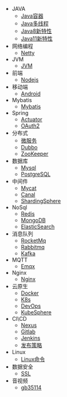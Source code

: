* JAVA
    * [Java容器](md/Java容器.md)
    * [Java多线程](md/Java多线程.md)
	* [Java8新特性](md/Java8新特性.md)
	* [Java11新特性](md/Java11新特性.md)
* 网络编程
    * [Netty](md/Netty学习心得.md)
* JVM
    * [JVM](md/JVM.md)
* 前端
    * [Nodejs](md/Nodejs.md)
* 移动端
    * [Android](md/Android.md)	
* Mybatis
    * [Mybatis](md/Mybatis.md)
* Spring
    * [Actuator](md/Actuator.md)
    * [OAuth2](md/OAuth2.md)	
* 分布式
	* [微服务](md/微服务.md)
	* [Dubbo](md/Dubbo.md)
	* [ZooKeeper](md/ZooKeeper.md)
* 数据库
    * [Mysql](md/Mysql.md)
	* [PostgreSQL](md/PostgreSQL.md)
* 中间件
    * [Mycat](md/Mycat.md)
	* [Canal](md/Canal.md)
	* [ShardingSphere](md/ShardingSphere.md)
* NoSql
    * [Redis](md/Redis.md)
	* [MongoDB](md/MongoDB.md)
	* [ElasticSearch](md/ElasticSearch.md)
* 消息队列
    * [RocketMq](md/RocketMq.md)
	* [Rabbitmq](md/Rabbitmq.md)
	* [Kafka](md/Kafka.md)
* MQTT
    * [Emqx](md/EMQX.md)
* Nginx
    * [Nginx](md/Nginx.md)
* 云原生
    * [Docker](md/Docker.md)
	* [K8s](md/K8s.md)
	* [DevOps](md/DevOps.md)
	* [KubeSphere](md/KubeSphere.md)
* CI\CD
    * [Nexus](md/Nexus.md)
    * [Gitlab](md/Gitlab.md)
    * [Jenkins](md/Jenkins.md)
	* [发布策略](md/发布策略.md)
* Linux
    * [Linux命令](md/Linux指令.md)
* 数据安全
    * [SSL](md/SSL.md)
* 音视频	
	* [gb35114](md/GB35114学习笔记.md)




